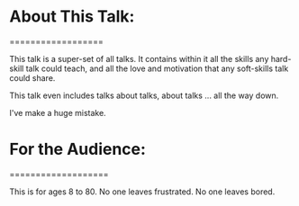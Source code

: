 # About This Talk:
==================

This talk is a super-set of all talks.  It contains within it all the skills any hard-skill talk could teach, and all the love and motivation that any soft-skills talk could share.

This talk even includes talks about talks, about talks ... all the way down.

I've make a huge mistake.

# For the Audience:
===================

This is for ages 8 to 80.  No one leaves frustrated.  No one leaves bored.
